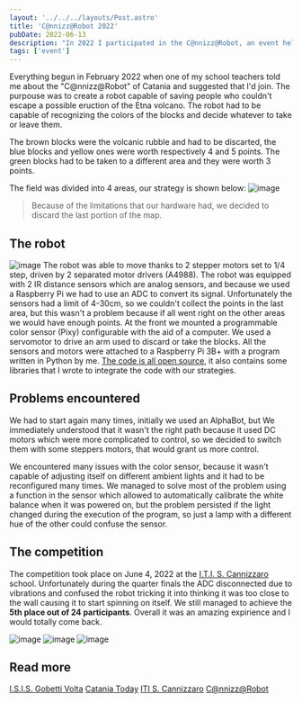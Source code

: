 ```yaml
---
layout: '../../../layouts/Post.astro'
title: 'C@nnizz@Robot 2022'
pubDate: 2022-06-13
description: "In 2022 I participated in the C@nnizz@Robot, an event held in Catania (Italy) where students around Italy created a scaled down version of a robot that could save lifes in a possible eruption of the Etna Volcano"
tags: ['event']
---
```

Everything begun in February 2022 when one of my school teachers told me about the "C@nnizz@Robot" of Catania and suggested that I'd join.
The purpouse was to create a robot capable of saving people who couldn't escape a possible eruction of the Etna volcano. The robot had to be capable of recognizing the colors of the blocks and decide whatever to take or leave them.

The brown blocks were the volcanic rubble and had to be discarted, the blue blocks and yellow ones were worth respectively 4 and 5 points. The green blocks had to be taken to a different area and they were worth 3 points.

The field was divided into 4 areas, our strategy is shown below:
![image](https://user-images.githubusercontent.com/29762826/173364259-7dcf1414-507b-486d-bad8-db1d9782acdb.jpg)
> Because of the limitations that our hardware had, we decided to discard the last portion of the map.

## The robot
![image](https://user-images.githubusercontent.com/29762826/173403983-c79cf11c-4d2e-4bae-b283-c18e6cda9f85.jpg)
The robot was able to move thanks to 2 stepper motors set to 1/4 step, driven by 2 separated motor drivers (A4988).
The robot was equipped with 2 IR distance sensors which are analog sensors, and because we used a Raspberry Pi we had to use an ADC to convert its signal. Unfortunately the sensors had a limit of 4-30cm, so we couldn't collect the points in the last area, but this wasn't a problem because if all went right on the other areas we would have enough points.
At the front we mounted a programmable color sensor (Pixy) configurable with the aid of a computer.
We used a servomotor to drive an arm used to discard or take the blocks.
All the sensors and motors were attached to a Raspberry Pi 3B+ with a program written in Python by me. [The code is all open source](https://github.com/GioPan04/gv-robot-pi), it also contains some libraries that I wrote to integrate the code with our strategies.

## Problems encountered
We had to start again many times, initially we used an AlphaBot, but We immediately understood that it wasn't the right path because it used DC motors which were more complicated to control, so we decided to switch them with some steppers motors, that would grant us more control.

We encountered many issues with the color sensor, because it wasn't capable of adjusting itself on different ambient lights and it had to be reconfigured many times. We managed to solve most of the problem using a function in the sensor which allowed to automatically calibrate the white balance when it was powered on, but the problem persisted if the light changed during the execution of the program, so just a lamp with a different hue of the other could confuse the sensor.

## The competition
The competition took place on June 4, 2022 at the [I.T.I. S. Cannizzaro](http://cannizzaroct.edu.it/) school. Unfortunately during the quarter finals the ADC disconnected due to vibrations and confused the robot tricking it into thinking it was too close to the wall causing it to start spinning on itself. We still managed to achieve the **5th place out of 24 participants**. Overall it was an amazing expirience and I would totally come back.

![image](https://user-images.githubusercontent.com/29762826/174050569-1733b581-28e2-4d11-aa89-10a5f2f31164.jpg)
![image](https://user-images.githubusercontent.com/29762826/174050801-2efdbcf6-eea8-4d43-82bd-21738fb08b27.jpg)
![image](https://user-images.githubusercontent.com/29762826/174054016-e8118ac0-bc02-4057-b1e8-688588b6b49a.jpg)

## Read more
[I.S.I.S. Gobetti Volta](https://www.gobettivolta.edu.it/it2/2022/06/11/competizione-di-robotica-cnnizzrobot-di-catania/)
[Catania Today](https://www.cataniatoday.it/eventi/cannizzarobot-4-giugno-2022-gara-robot-catania.html)
[ITI S. Cannizzaro](http://cannizzaroct.edu.it/articolo/cnnizzrobot)
[C@nnizz@Robot](https://cannizzarobot.it/)